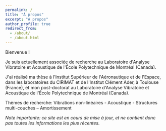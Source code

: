 ```yaml
---
permalink: /
title: "À propos"
excerpt: "À propos"
author_profile: true
redirect_from: 
  - /about/
  - /about.html
---
```


Bienvenue !

Je suis actuellement associée de recherche au Laboratoire d'Analyse Vibratoire et Acoustique de l'École Polytechnique de Montréal (Canada).

J'ai réalisé ma thèse à l'Institut Supérieur de l'Aéronautique et de l'Espace, dans les laboratoires du CIRIMAT et de l'Institut Clément Ader, à Toulouse (France), et mon post-doctorat au Laboratoire d'Analyse Vibratoire et Acoustique de l'École Polytechnique de Montréal (Canada).

Thèmes de recherche: Vibrations non-linéaires - Acoustique - Structures multi-couches – Amortissement

<i>Note importante: ce site est en cours de mise à jour, et ne contient donc pas toutes les informations les plus récentes.</i>